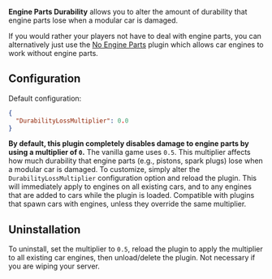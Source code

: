 **Engine Parts Durability** allows you to alter the amount of durability that engine parts lose when a modular car is damaged.

If you would rather your players not have to deal with engine parts, you can alternatively just use the [No Engine Parts](https://umod.org/plugins/no-engine-parts) plugin which allows car engines to work without engine parts.

## Configuration

Default configuration:
```json
{
  "DurabilityLossMultiplier": 0.0
}
```

**By default, this plugin completely disables damage to engine parts by using a multiplier of `0`.** The vanilla game uses `0.5`. This multiplier affects how much durability that engine parts (e.g., pistons, spark plugs) lose when a modular car is damaged. To customize, simply alter the `DurabilityLossMultiplier` configuration option and reload the plugin. This will immediately apply to engines on all existing cars, and to any engines that are added to cars while the plugin is loaded. Compatible with plugins that spawn cars with engines, unless they override the same multiplier.

## Uninstallation

To uninstall, set the multiplier to `0.5`, reload the plugin to apply the multiplier to all existing car engines, then unload/delete the plugin. Not necessary if you are wiping your server.
